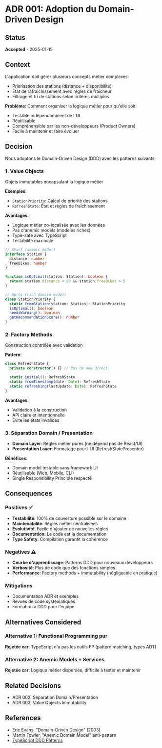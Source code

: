 # ADR 001: Adoption du Domain-Driven Design

## Status
**Accepted** - 2025-01-15

## Context
L'application doit gérer plusieurs concepts métier complexes:
- Priorisation des stations (distance + disponibilité)
- État de rafraîchissement avec règles de fraîcheur
- Filtrage et tri de stations selon critères multiples

**Problème**: Comment organiser la logique métier pour qu'elle soit:
- Testable indépendamment de l'UI
- Réutilisable
- Compréhensible par les non-développeurs (Product Owners)
- Facile à maintenir et faire évoluer

## Decision
Nous adoptons le Domain-Driven Design (DDD) avec les patterns suivants:

### 1. Value Objects
Objets immutables encapsulant la logique métier

**Exemples**:
- `StationPriority`: Calcul de priorité des stations
- `RefreshState`: État et règles de fraîchissement

**Avantages**:
- Logique métier co-localisée avec les données
- Pas d'anemic models (modèles riches)
- Type-safe avec TypeScript
- Testabilité maximale

```typescript
// Avant (anemic model)
interface Station {
  distance: number
  freeBikes: number
}

function isOptimal(station: Station): boolean {
  return station.distance < 50 && station.freeBikes > 5
}

// Après (rich domain model)
class StationPriority {
  static fromStation(station: Station): StationPriority
  isOptimal(): boolean
  needsWarning(): boolean
  getRecommendationScore(): number
}
```

### 2. Factory Methods
Construction contrôlée avec validation

**Pattern**:
```typescript
class RefreshState {
  private constructor() {} // Pas de new direct

  static initial(): RefreshState
  static fromTimestamp(date: Date): RefreshState
  static refreshing(lastUpdate: Date): RefreshState
}
```

**Avantages**:
- Validation à la construction
- API claire et intentionnelle
- Évite les états invalides

### 3. Séparation Domain / Presentation
- **Domain Layer**: Règles métier pures (ne dépend pas de React/UI)
- **Presentation Layer**: Formatage pour l'UI (RefreshStatePresenter)

**Bénéfices**:
- Domain model testable sans framework UI
- Réutilisable (Web, Mobile, CLI)
- Single Responsibility Principle respecté

## Consequences

### Positives ✅
- **Testabilité**: 100% de couverture possible sur le domaine
- **Maintenabilité**: Règles métier centralisées
- **Évolutivité**: Facile d'ajouter de nouvelles règles
- **Documentation**: Le code est la documentation
- **Type Safety**: Compilation garantit la cohérence

### Negatives ⚠️
- **Courbe d'apprentissage**: Patterns DDD pour nouveaux développeurs
- **Verbosité**: Plus de code que des fonctions simples
- **Performance**: Factory methods + immutability (négligeable en pratique)

### Mitigations
- Documentation ADR et exemples
- Revues de code systématiques
- Formation à DDD pour l'équipe

## Alternatives Considered

### Alternative 1: Functional Programming pur
**Rejetée car**: TypeScript n'a pas les outils FP (pattern matching, types ADT)

### Alternative 2: Anemic Models + Services
**Rejetée car**: Logique métier dispersée, difficile à tester et maintenir

## Related Decisions
- ADR 002: Separation Domain/Presentation
- ADR 003: Value Objects Immutability

## References
- Eric Evans, "Domain-Driven Design" (2003)
- Martin Fowler, "Anemic Domain Model" anti-pattern
- [TypeScript DDD Patterns](https://github.com/node-typescript-boilerplate/node-typescript-boilerplate)
